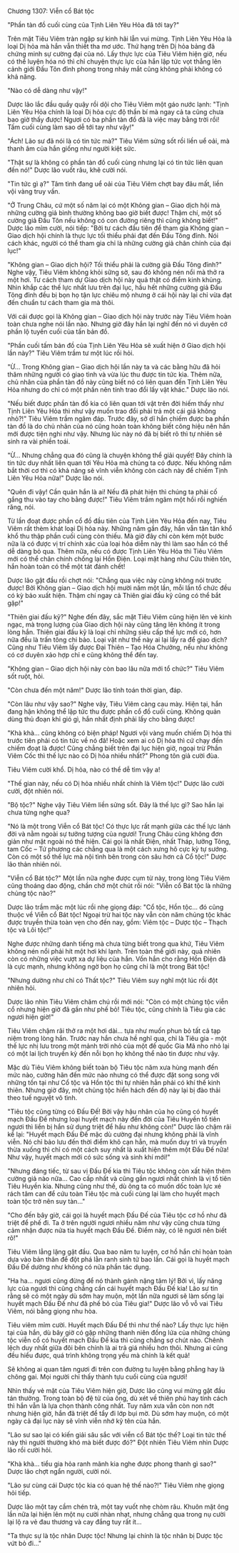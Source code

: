 




Chương 1307: Viễn cổ Bát tộc


"Phần tàn đồ cuối cùng của Tịnh Liên Yêu Hỏa đã tới tay?"

Trên mặt Tiêu Viêm tràn ngập sự kinh hãi lẫn vui mừng. Tịnh Liên Yêu Hỏa là loại Dị hỏa mà hắn vẫn thiết tha mơ ước. Thứ hạng trên Dị hỏa bảng đã chứng minh sự cường đại của nó. Lấy thực lực của Tiêu Viêm hiện giờ, nếu có thể luyện hóa nó thì chỉ chuyện thực lực của hắn lập tức vọt thẳng lên cảnh giới Đấu Tôn đỉnh phong trong nháy mắt cũng không phải không có khả năng.

"Nào có dễ dàng như vậy!"

Dược lão lắc đầu quầy quậy rồi dội cho Tiêu Viêm một gáo nước lạnh: "Tịnh Liên Yêu Hỏa chính là loại Dị hỏa cực độ thần bí mà ngay cả ta cũng chưa bao giờ thấy được! Ngươi có ba phần tàn đồ đã là việc may bằng trời rồi! Tấm cuối cùng làm sao dễ tới tay như vậy!"

"Ách! Lão sư đã nói là có tin tức mà?" Tiêu Viêm sửng sốt rồi liền uể oải, mà thanh âm của hắn giống như người kiệt sức.

"Thật sự là không có phần tàn đồ cuối cùng nhưng lại có tin tức liên quan đến nó!" Dược lão vuốt râu, khẽ cười nói.

"Tin tức gì ạ?" Tâm tình đang uể oải của Tiêu Viêm chợt bay đâu mất, liền vội vàng truy vấn.

"Ở Trung Châu, cứ một số năm lại có một Không gian – Giao dịch hội mà những cường giả bình thường không bao giờ biết được! Thậm chí, một số cường giả Đấu Tôn nếu không có con đường riêng thì cũng không biết!" Dược lão mỉm cười, nói tiếp: "Bởi tư cách đầu tiên để tham gia Không gian – Giao dịch hội chính là thực lực tối thiểu phải đạt đến Đấu Tông đỉnh. Nói cách khác, người có thể tham gia chỉ là những cường giả chân chính của đại lục!"

"Không gian – Giao dịch hội? Tối thiểu phải là cường giả Đấu Tông đỉnh?" Nghe vậy, Tiêu Viêm không khỏi sững sờ, sau đó không nén nổi mà thở ra một hơi. Tư cách tham dự Giao dịch hội này quả thật có điểm kinh khủng. Nhìn khắp các thế lực nhất lưu trên đại lục, hầu hết những cường giả Đấu Tông đỉnh đều bị bọn họ tận lực chiêu mộ nhưng ở cái hội này lại chỉ vừa đạt đến chuẩn tư cách tham gia mà thôi.

Với cái được gọi là Không gian – Giao dịch hội này trước này Tiêu Viêm hoàn toàn chưa nghe nói lần nào. Nhưng giờ đây hắn lại nghĩ đến nó vì duyên cớ phần lộ tuyến cuối của tấn bản đồ.

"Phần cuối tấm bản đồ của Tịnh Liên Yêu Hỏa sẽ xuất hiện ở Giao dịch hội lần này?" Tiêu Viêm trầm tư một lúc rồi hỏi.

"Ừ… Trong Không gian – Giao dịch hội lần này ta và các bằng hữu đã hỏi thăm những người có giao tình và vừa lúc thu được tin tức kia. Thêm nữa, chủ nhân của phần tàn đồ này cũng biết nó có liên quan đến Tịnh Liên Yêu Hỏa nhưng do chỉ có một phần nên tính trao đổi lấy vật khác." Dược lão nói.

"Nếu biết được phần tàn đồ kia có liên quan tới vật trên đời hiếm thấy như Tịnh Liên Yêu Hỏa thì như vậy muốn trao đổi phải trả một cái giá không nhỏ?!" Tiêu Viêm trầm ngâm đáp. Trước đây, sở dĩ hắn chiếm được ba phần tàn đồ là do chủ nhân của nó cũng hoàn toàn không biết công hiệu nên hắn mới được tiện nghi như vậy. Nhưng lúc này nó đã bị biết rõ thì tự nhiên sẽ sinh ra vài phiền toái.

"Ừ… Nhưng chẳng qua đó cũng là chuyện không thể giải quyết! Đây chính là tin tức duy nhất liên quan tới Yêu Hỏa mà chúng ta có được. Nếu không nắm bắt thời cơ thì có khả năng sẽ vĩnh viễn không còn cách này để chiếm Tịnh Liên Yêu Hỏa nữa!" Dược lão nói.

"Quên đi vậy! Cần quản hắn là ai! Nếu đã phát hiện thì chúng ta phải cố gắng thu vào tay cho bằng được!" Tiêu Viêm trầm ngâm một hồi rồi nghiến răng, nói.

Từ lần đoạt được phần cổ đồ đầu tiên của Tịnh Liên Yêu Hỏa đến nay, Tiêu Viêm rất thèm khát loại Dị hỏa này. Những năm gần đây, hắn vẫn tân tân khổ khổ thu thập phần cuối cùng còn thiếu. Mà giờ đây chỉ còn kém một bước nữa là có được vị trí chính xác của loại hỏa diễm này thì làm sao hắn có thể dễ dàng bỏ qua. Thêm nữa, nếu có được Tịnh Liên Yêu Hỏa thì Tiêu Viêm mới có thể chân chính chống lại Hồn Điện. Loại mặt hàng như Cửu thiên tôn, hắn hoàn toàn có thể một tát đánh chết!

Dược lão gật đầu rồi chợt nói: "Chẳng qua việc này cũng không nói trước được! Bởi Không gian – Giao dịch hội mười năm một lần, mỗi lần tổ chức đều có kỳ bảo xuất hiện. Thậm chí ngay cả Thiên giai đấu kỹ cũng có thể bắt gặp!"

"Thiên giai đấu kỹ?" Nghe đến đây, sắc mặt Tiêu Viêm cũng hiện lên vẻ kinh ngạc, mà trọng lượng của Giao dịch hội này cũng tăng lên không ít trong lòng hắn. Thiên giai đấu kỹ là loại chỉ những siêu cấp thế lực mới có, hơn nữa đều là trấn tông chi bảo. Loại vật như thế này ai lại lấy ra để giao dịch? Cũng như Tiêu Viêm lấy được Đại Thiên – Tạo Hóa Chưởng, nếu như không có cơ duyên xảo hợp chỉ e cũng không thể đến tay.

"Không gian – Giao dịch hội này còn bao lâu nữa mới tổ chức?" Tiêu Viêm sốt ruột, hỏi.

"Còn chưa đến một năm!" Dược lão tính toán thời gian, đáp.

"Còn lâu như vậy sao?" Nghe vậy, Tiêu Viêm càng cau mày. Hiện tại, hắn đang hận không thể lập tức thu được phần cổ đồ cuối cùng. Không quản dùng thủ đoạn khỉ gió gì, hắn nhất định phải lấy cho bằng được!

"Khà khà… cũng không có biện pháp! Ngươi vội vàng muốn chiếm Dị hỏa thì trước tiên phải có tin tức về nó đã! Hoặc xem ai có Dị hỏa thì cứ chạy đến chiếm đoạt là được! Cũng chẳng biết trên đại lục hiện giờ, ngoại trừ Phần Viêm Cốc thì thế lực nào có Dị hỏa nhiều nhất?" Phong tôn giả cười đùa.

Tiêu Viêm cười khổ. Dị hỏa, nào có thể dễ tìm vậy a!

"Thế gian này, nếu có Dị hỏa nhiều nhất chính là Viêm tộc!" Dược lão cười cười, đột nhiên nói.

"Bộ tộc?" Nghe vậy Tiêu Viêm liền sửng sốt. Đây là thế lực gì? Sao hắn lại chưa từng nghe qua?

"Nó là một trong Viễn cổ Bát tộc! Có thực lực rất mạnh giữa các thế lực lánh đời và nằm ngoài sự tưởng tượng của ngươi! Trung Châu cũng không đơn giản như mặt ngoài nó thể hiện. Cái gọi là nhất Điện, nhất Tháp, lưỡng Tông, tam Cốc – Tứ phương các chẳng qua là một cách xưng hô cực kỳ tự sướng. Còn có một số thế lực mà nội tình bên trong còn sâu hơn cả Cổ tộc!" Dược lão thản nhiên nói.

"Viễn cổ Bát tộc?" Một lần nữa nghe được cụm từ này, trong lòng Tiêu Viêm cũng thoáng dao động, chần chờ một chút rồi nói: "Viễn cổ Bát tộc là những chủng tộc nào?"

Dược lão trầm mặc một lúc rồi nhẹ giọng đáp: "Cổ tộc, Hồn tộc… đó cũng thuộc về Viễn cổ Bát tộc! Ngoại trừ hai tộc này vẫn còn năm chủng tộc khác được truyền thừa toàn vẹn cho đến nay, gồm: Viêm tộc – Dược tộc – Thạch tộc và Lôi tộc!"

Nghe được những danh tiếng mà chưa từng biết trong qua khứ, Tiêu Viêm không nén nổi phải hít một hơi khí lạnh. Trên toàn thế giới này, quả nhiên còn có những việc vượt xa dự liệu của hắn. Vốn hắn cho rằng Hồn Điện đã là cực mạnh, nhưng không ngờ bọn họ cũng chỉ là một trong Bát tộc!

"Nhưng dường như chỉ có Thất tộc?" Tiêu Viêm suy nghĩ một lúc rồi đột nhiên hỏi.

Dược lão nhìn Tiêu Viêm chăm chú rồi mới nói: "Còn có một chủng tộc viễn cổ nhưng hiện giờ đã gần như phế bỏ! Tiêu tộc, cũng chính là Tiêu gia các ngươi hiện giờ!"

Tiêu Viêm chậm rãi thở ra một hơi dài… tựa như muốn phun bỏ tất cả tạp niệm trong lòng hắn. Trước nay hắn chưa hề nghĩ qua, chỉ là Tiêu gia - một thế lực nhị lưu trong một mảnh trời nhỏ của một đế quốc Gia Mã nho nhỏ lại có một lai lịch truyền kỳ đến nỗi bọn họ không thể nào tin được như vậy.

Mặc dù Tiêu Viêm không biết toàn bộ Tiêu tộc năm xưa hùng mạnh đến mức nào, cường hãn đến mức nào nhưng có thể được đặt song song với những tồn tại như Cổ tộc và Hồn tộc thì tự nhiên hẳn phải có khí thế kinh thiên. Nhưng giờ đây, một chủng tộc hiển hách đến độ này lại bị đào thải theo tuế nguyệt vô tình.

"Tiêu tộc cũng từng có Đấu Đế! Bởi vậy hậu nhân của họ cũng có huyết mạch Đấu Đế nhưng loại huyết mạch này đến đời của Tiêu Huyền tổ tiên ngươi thì liền bị hắn sử dụng triệt để hầu như không còn!" Dược lão chậm rãi kể lại: "Huyết mạch Đấu Đế mặc dù cường đại nhưng không phải là vĩnh viễn. Nó chỉ bảo lưu đến thời điểm khô cạn hẳn, mà muốn duy trì và truyền thừa xuống thì chỉ có một cách suy nhất là xuất hiện thêm một Đấu Đế nữa! Như vậy, huyết mạch mới có sức sống và sinh khí mới!"

"Nhưng đáng tiếc, từ sau vị Đấu Đế kia thì Tiêu tộc không còn xất hiện thêm cường giả nào nữa… Cao cấp nhất và cũng gần ngươi nhất chính là vị tổ tiên Tiêu Huyền kia. Nhưng cũng như thế, dù ông ta có muốn dốc toàn lực xé rách tâm can để cứu toàn Tiêu tộc mà cuối cùng lại làm cho huyết mạch toàn tộc trở nên suy tàn…"

"Cho đến bây giờ, cái gọi là huyết mạch Đấu Đế của Tiêu tộc cơ hồ như đã triệt để phế đi. Ta ở trên người ngươi nhiều năm như vậy cũng chưa từng cảm nhận được nửa tia huyết mạch Đấu Đế. Điểm này, có lẽ ngươi nên biết rõ!"

Tiêu Viêm lẳng lặng gật đầu. Qua bao năm tu luyện, cơ hồ hắn chỉ hoàn toàn dựa vào bản thân để đột phá lằn ranh sinh tử bao lần. Cái gọi là huyết mạch Đấu Đế dường như không có nửa phần tác dụng.

"Ha ha… ngươi cũng đừng để nó thành gánh nặng tâm lý! Bởi vì, lấy năng lực của ngươi thì cũng chẳng cần cái huyết mạch Đấu Đế kia! Lão sư tin rằng sẽ có một ngày dù sớm hay muộn, một lần nữa ngươi sẽ làm sống lại huyết mạch Đấu Đế như đã phế bỏ của Tiêu gia!" Dược lão vỗ vỗ vai Tiêu Viêm, nói bằng giọng nhu hòa.

Tiêu viêm mỉm cười. Huyết mạch Đấu Đế thì như thế nào? Lấy thực lực hiện tại của hắn, dù bây giờ có gặp những thanh niên đồng lứa của những chủng tộc viễn cổ có huyết mạch Đấu Đế kia thì cũng chẳng sợ chút nào. Chênh lệch duy nhất giữa đôi bên chính là ai trả giá nhiều hơn thôi. Nhưng ai cũng đều hiểu được, quá trình không trọng yếu mà chính là kết quả!

Sẽ không ai quan tâm ngươi đi trên con đường tu luyện bằng phẳng hay là chông gai. Mọi người chỉ thấy thành tựu cuối cùng của ngươi!

Nhìn thấy vẻ mặt của Tiêu Viêm hiện giờ, Dược lão cũng vui mừng gật đầu tán thưởng. Trong toàn bộ đệ tử của ông, dù xét về thiên phú hay tính cách thì hắn vẫn là lựa chọn thành công nhất. Tuy năm xưa vẫn còn non nớt nhưng hiện giờ, hắn đã triệt để tẩy đi lớp bụi mờ. Dù sớm hay muộn, có một ngày cả đại lục này sẽ vĩnh viễn nhớ kỹ tên của hắn.

"Lão sư sao lại có kiến giải sâu sắc với viễn cổ Bát tộc thế? Loại tin tức thế này thì người thường khó mà biết được đó?" Đột nhiên Tiêu Viêm nhìn Dược lão rồi cười hỏi.

"Khà khà… tiểu gia hỏa ranh mãnh kia nghe được phong thanh gì sao?" Dược lão chợt ngẩn người, cười nói.

"Lão sư cùng cái Dược tộc kia có quan hệ thế nào?!" Tiêu Viêm nhẹ giọng hỏi tiếp.

Dược lão một tay cầm chén trà, một tay vuốt nhẹ chòm râu. Khuôn mặt ông lần nữa lại hiện lên một nụ cười nhàn nhạt, nhưng chẳng qua trong nụ cười lại lộ ra vẻ đau thương và cay đắng tuy rất ít…

"Ta thực sự là tộc nhân Dược tộc! Nhưng lại chính là tộc nhân bị Dược tộc vứt bỏ đi…"




